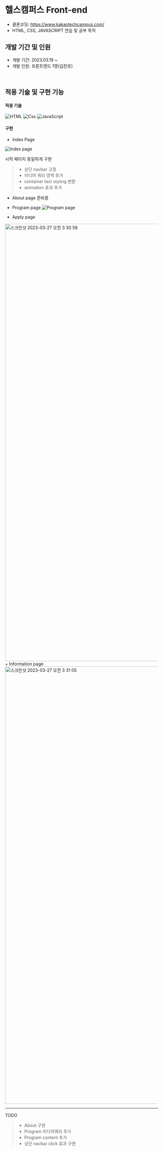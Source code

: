 # 헬스캠퍼스 Front-end
+ 클론코딩: <https://www.kakaotechcampus.com/>
+ HTML, CSS, JAVASCRIPT 연습 및 공부 목적

## 개발 기간 및 인원
+ 개발 기간: 2023.03.19 ~
+ 개발 인원: 프론트엔드 1명(김찬호)

<br>


## 적용 기술 및 구현 기능
#### 적용 기술
![HTML](https://img.shields.io/badge/HTML5-E34F26?style=for-the-badge&logo=html5&logoColor=white) <img alt="Css" src ="https://img.shields.io/badge/CSS3-1572B6.svg?&style=for-the-badge&logo=CSS3&logoColor=white"/> ![JavaScript](https://img.shields.io/badge/JavaScript-F7DF1E?style=for-the-badge&logo=javascript&logoColor=black)

#### 구현

+ Index Page

![Index page](https://user-images.githubusercontent.com/104095041/227796310-2914e6f3-2dc2-4344-9c06-def26d456ef7.gif)

시작 페이지 동일하게 구현
> + 상단 navbar 고정
> + 미디어 쿼리 영역 추가
> + container text styling 변환
> + animation 효과 추가
+ About page
준비중

+ Program page
![Program page](https://user-images.githubusercontent.com/104095041/227796928-6cc80775-360c-4fc5-9836-c70dc3f16272.gif)

+ Apply page
<img width="1440" alt="스크린샷 2023-03-27 오전 3 30 58" src="https://user-images.githubusercontent.com/104095041/227796537-fa3b90c5-a4a7-4de8-bf57-7a5920e9d644.png">
+ Information page
<img width="1440" alt="스크린샷 2023-03-27 오전 3 31 05" src="https://user-images.githubusercontent.com/104095041/227796589-b1a302f6-964a-4e1f-b015-f96d344ac942.png">

---
TODO
>+ About 구현
>+ Program 미디어쿼리 추가
>+ Program content 추가
>+ 상단 navbar click 효과 구현
